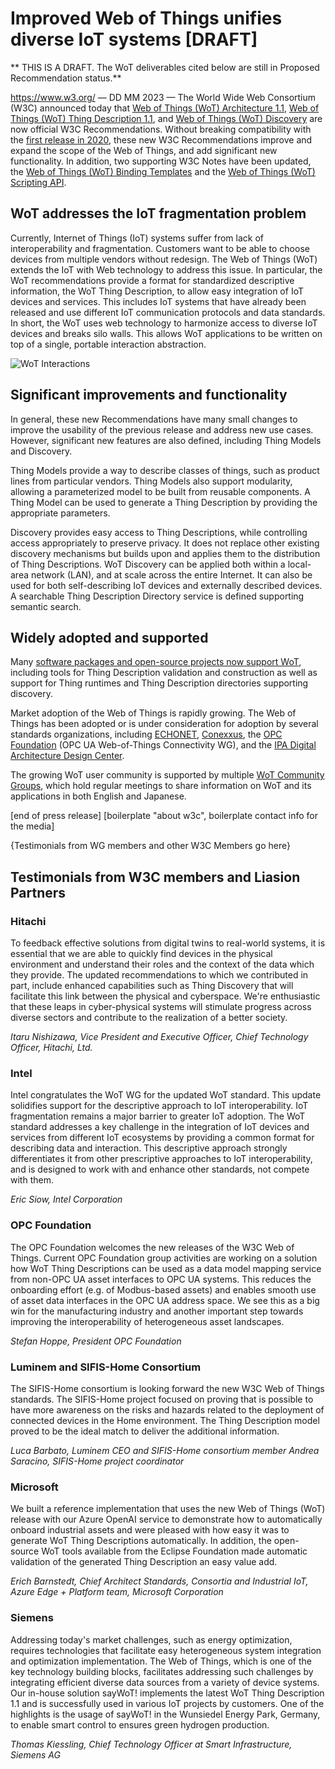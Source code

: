 # Improved Web of Things unifies diverse IoT systems [DRAFT]
** THIS IS A DRAFT. The WoT deliverables cited below are still in Proposed Recommendation status.**

https://www.w3.org/ — DD MM 2023 — The World Wide Web Consortium (W3C) announced today that 
[Web of Things (WoT) Architecture 1.1](https://www.w3.org/TR/wot-architecture11/),
[Web of Things (WoT) Thing Description 1.1](https://www.w3.org/TR/wot-thing-description11/), 
and 
[Web of Things (WoT) Discovery](https://www.w3.org/TR/wot-discovery/)
are now official W3C Recommendations.
Without breaking compatibility with the [first release in 2020](https://www.w3.org/press-releases/2020/wot-rec/),
these new W3C Recommendations improve and expand the scope of the Web of Things,
and add significant new functionality.
In addition, two supporting W3C Notes have been updated, the
[Web of Things (WoT) Binding Templates](https://www.w3.org/TR/wot-binding-templates/) 
and the
[Web of Things (WoT) Scripting API](https://www.w3.org/TR/wot-scripting-api/).

<!-- Why is it important? -->
## WoT addresses the IoT fragmentation problem
Currently, Internet of Things (IoT) systems suffer from lack of interoperability and fragmentation.
Customers want to be able to choose devices from multiple vendors without redesign.
The Web of Things (WoT) extends the IoT with Web technology to address this issue.
In particular, the WoT recommendations provide a format for standardized descriptive information, 
the WoT Thing Description, to allow easy integration of IoT devices and services.
This includes IoT systems that have already been released and use different IoT 
communication protocols and data standards.
In short, the WoT uses web technology to harmonize access to diverse
IoT devices and breaks silo walls.
This allows WoT applications to be written on top of a single, portable interaction abstraction.

 <img src="https://www.w3.org/WoT/images/wot-mappings.png" class="img-responsive" alt="WoT Interactions" />

<!-- What is new? -->
## Significant improvements and functionality
In general, these new Recommendations have many small changes to improve the usability of
the previous release and address new use cases. However, significant new features are also defined,
including Thing Models and Discovery.

Thing Models provide a way to describe classes of things, such as product lines from particular vendors.
Thing Models also support modularity, allowing a parameterized model to be built from reusable components.
A Thing Model can be used to generate a Thing Description by providing the appropriate parameters.

Discovery provides easy access to Thing Descriptions, while controlling access appropriately to preserve privacy.
It does not replace other existing discovery mechanisms but builds upon and applies them to the 
distribution of Thing Descriptions.
WoT Discovery can be applied both within a local-area network (LAN), and at scale across the entire Internet.
It can also be used for both self-describing IoT devices and externally described devices.
A searchable Thing Description Directory service is defined supporting semantic search.

<!-- What is the impact? -->
## Widely adopted and supported
Many [software packages and open-source projects now support WoT](https://www.w3.org/WoT/developers/), including
tools for Thing Description validation and construction as well as support for Thing runtimes and 
Thing Description directories supporting discovery.

Market adoption of the Web of Things is rapidly growing.
The Web of Things has been adopted or is under consideration for adoption by
several standards organizations, including 
[ECHONET](https://echonet.jp/english/), 
[Conexxus](https://www.conexxus.org/),
the [OPC Foundation](https://opcfoundation.org/) (OPC UA Web-of-Things Connectivity WG), 
and the [IPA Digital Architecture Design Center](https://www.ipa.go.jp/en/about/org/dadc/index.html).

The growing WoT user community is supported by multiple [WoT Community Groups](https://www.w3.org/WoT/cg/), 
which hold regular meetings to share information on WoT and its applications in both English and Japanese.

[end of press release]
[boilerplate "about w3c", boilerplate contact info for the media]

{Testimonials from WG members and other W3C Members go here}

## Testimonials from W3C members and Liasion Partners


### Hitachi
To feedback effective solutions from digital twins to real-world systems, it is essential that we are able to quickly find devices in the physical environment and understand their roles and the context of the data which they provide. 
The updated recommendations to which we contributed in part, include enhanced capabilities such as Thing Discovery that will facilitate this link between the physical and cyberspace. 
We're enthusiastic that these leaps in cyber-physical systems will stimulate progress across diverse sectors and contribute to the realization of a better society.

*Itaru Nishizawa, Vice President and Executive Officer, Chief Technology Officer, Hitachi, Ltd.*

### Intel
Intel congratulates the WoT WG for the updated WoT standard.  This update solidifies support for the descriptive approach to IoT interoperability.  IoT fragmentation remains a major barrier to greater IoT adoption.  The WoT standard addresses a key challenge in the integration of IoT devices and services from different IoT ecosystems by providing a common format for describing data and interaction.   This descriptive approach strongly differentiates it from other prescriptive approaches to IoT interoperability, and is designed to work with and enhance other standards, not compete with them.

*Eric Siow, Intel Corporation*

### OPC Foundation
The OPC Foundation welcomes the new releases of the W3C Web of Things. Current OPC Foundation group activities are working on a solution how WoT Thing Descriptions can be used as a data model mapping service from non-OPC UA asset interfaces to OPC UA systems. This reduces the onboarding effort (e.g. of Modbus-based assets) and enables smooth use of asset data interfaces in the OPC UA address space. We see this as a big win for the manufacturing industry and another important step towards improving the interoperability of heterogeneous asset landscapes.

*Stefan Hoppe, President OPC Foundation*

### Luminem and SIFIS-Home Consortium 
The SIFIS-Home consortium is looking forward the new W3C Web of Things
standards. The SIFIS-Home project focused on proving that is possible to
have more awareness on the risks and hazards related to the deployment
of connected devices in the Home environment. The Thing Description
model proved to be the ideal match to deliver the additional information.

*Luca Barbato, Luminem CEO and SIFIS-Home consortium member*
*Andrea Saracino, SIFIS-Home project coordinator*

### Microsoft
We built a reference implementation that uses the new Web of Things (WoT) release with our Azure OpenAI service to demonstrate how to automatically onboard industrial assets and were pleased with how easy it was to generate WoT Thing Descriptions automatically. In addition, the open-source WoT tools available from the Eclipse Foundation made automatic validation of the generated Thing Description an easy value add.

*Erich Barnstedt, Chief Architect Standards, Consortia and Industrial IoT, Azure Edge + Platform team, Microsoft Corporation*

### Siemens
Addressing today's market challenges, such as energy optimization, requires technologies that facilitate easy heterogeneous system integration and optimization implementation. The Web of Things, which is one of the key technology building blocks, facilitates addressing such challenges by integrating efficient diverse data sources from a variety of device systems. Our in-house solution sayWoT! implements the latest WoT Thing Description 1.1 and is successfully used in various IoT projects by customers. One of the highlights is the usage of sayWoT! in the Wunsiedel Energy Park, Germany, to enable smart control to ensures green hydrogen production.

*Thomas Kiessling, Chief Technology Officer at Smart Infrastructure, Siemens AG*


